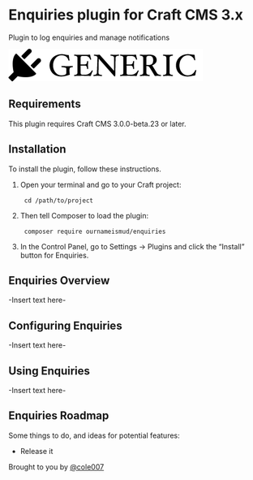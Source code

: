 # Enquiries plugin for Craft CMS 3.x

Plugin to log enquiries and manage notifications

![Screenshot](resources/img/plugin-logo.png)

## Requirements

This plugin requires Craft CMS 3.0.0-beta.23 or later.

## Installation

To install the plugin, follow these instructions.

1. Open your terminal and go to your Craft project:

        cd /path/to/project

2. Then tell Composer to load the plugin:

        composer require ournameismud/enquiries

3. In the Control Panel, go to Settings → Plugins and click the “Install” button for Enquiries.

## Enquiries Overview

-Insert text here-

## Configuring Enquiries

-Insert text here-

## Using Enquiries

-Insert text here-

## Enquiries Roadmap

Some things to do, and ideas for potential features:

* Release it

Brought to you by [@cole007](http://ournameismud.co.uk/)
